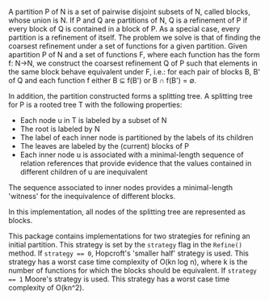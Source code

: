 A partition P of N is a set of pairwise disjoint subsets of N, called blocks, whose union is N. If P and Q are partitions of N, Q is a refinement of P if every block of Q is contained in a block of P. As a special case, every partition is a refinement of itself. The problem we solve is that of finding the coarsest refinement under a set of functions for a given partition. Given apartition P of N and a set of functions F, where each function has the form f: N->N, we construct the coarsest refinement Q of P such that elements in the same block behave equivalent under F, i.e.: for each pair of blocks B, B' of Q and each function f either B ⊆ f(B') or B ∩ f(B') = ∅.

In addition, the partition constructed forms a splitting tree. A splitting tree for P is a rooted tree T with the following properties:
- Each node u in T is labeled by a subset of N
- The root is labeled by N
- The label of each inner node is partitioned by the labels of its children
- The leaves are labeled by the (current) blocks of P
- Each inner node u is associated with a minimal-length sequence of relation references that provide evidence that the values contained in different children of u are inequivalent

The sequence associated to inner nodes provides a minimal-length 'witness' for the inequivalence of different blocks.

In this implementation, all nodes of the splitting tree are represented as blocks.

This package contains implementations for two strategies for refining an initial partition. This strategy is set by the `strategy` flag in the `Refine()` method. If `strategy == 0`, Hopcroft's 'smaller half' strategy is used. This strategy has a worst case time complexity of O(kn log n), where k is the number of functions for which the blocks should be equivalent. If `strategy == 1` Moore's strategy is used. This strategy has a worst case time complexity of O(kn^2).